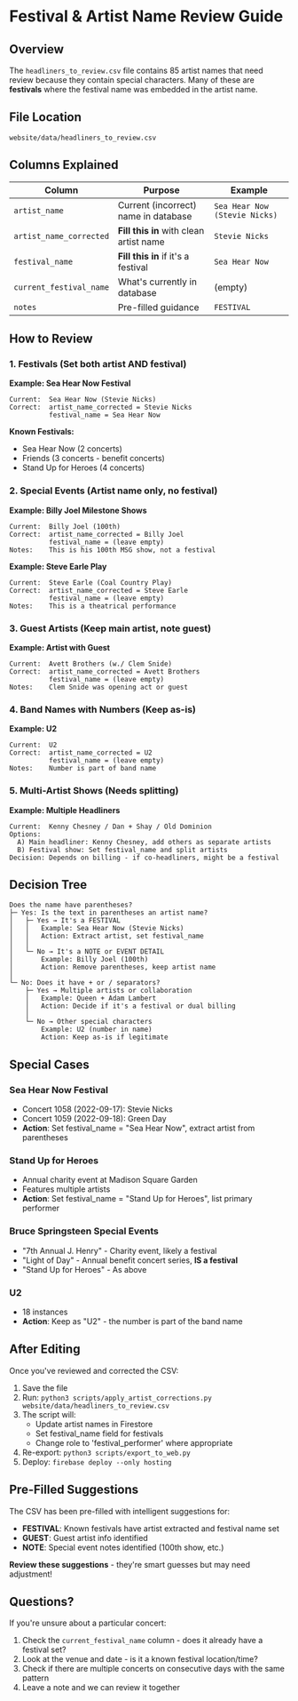 # Festival & Artist Name Review Guide

## Overview

The `headliners_to_review.csv` file contains 85 artist names that need review because they contain special characters. Many of these are **festivals** where the festival name was embedded in the artist name.

## File Location
`website/data/headliners_to_review.csv`

## Columns Explained

| Column | Purpose | Example |
|--------|---------|---------|
| `artist_name` | Current (incorrect) name in database | `Sea Hear Now (Stevie Nicks)` |
| `artist_name_corrected` | **Fill this in** with clean artist name | `Stevie Nicks` |
| `festival_name` | **Fill this in** if it's a festival | `Sea Hear Now` |
| `current_festival_name` | What's currently in database | (empty) |
| `notes` | Pre-filled guidance | `FESTIVAL` |

## How to Review

### 1. Festivals (Set both artist AND festival)

**Example: Sea Hear Now Festival**
```
Current:  Sea Hear Now (Stevie Nicks)
Correct:  artist_name_corrected = Stevie Nicks
          festival_name = Sea Hear Now
```

**Known Festivals:**
- Sea Hear Now (2 concerts)
- Friends (3 concerts - benefit concerts)
- Stand Up for Heroes (4 concerts)

### 2. Special Events (Artist name only, no festival)

**Example: Billy Joel Milestone Shows**
```
Current:  Billy Joel (100th)
Correct:  artist_name_corrected = Billy Joel
          festival_name = (leave empty)
Notes:    This is his 100th MSG show, not a festival
```

**Example: Steve Earle Play**
```
Current:  Steve Earle (Coal Country Play)
Correct:  artist_name_corrected = Steve Earle
          festival_name = (leave empty)
Notes:    This is a theatrical performance
```

### 3. Guest Artists (Keep main artist, note guest)

**Example: Artist with Guest**
```
Current:  Avett Brothers (w./ Clem Snide)
Correct:  artist_name_corrected = Avett Brothers
          festival_name = (leave empty)
Notes:    Clem Snide was opening act or guest
```

### 4. Band Names with Numbers (Keep as-is)

**Example: U2**
```
Current:  U2
Correct:  artist_name_corrected = U2
          festival_name = (leave empty)
Notes:    Number is part of band name
```

### 5. Multi-Artist Shows (Needs splitting)

**Example: Multiple Headliners**
```
Current:  Kenny Chesney / Dan + Shay / Old Dominion
Options:
  A) Main headliner: Kenny Chesney, add others as separate artists
  B) Festival show: Set festival_name and split artists
Decision: Depends on billing - if co-headliners, might be a festival
```

## Decision Tree

```
Does the name have parentheses?
├─ Yes: Is the text in parentheses an artist name?
│   ├─ Yes → It's a FESTIVAL
│   │   Example: Sea Hear Now (Stevie Nicks)
│   │   Action: Extract artist, set festival_name
│   │
│   └─ No → It's a NOTE or EVENT DETAIL
│       Example: Billy Joel (100th)
│       Action: Remove parentheses, keep artist name
│
└─ No: Does it have + or / separators?
    ├─ Yes → Multiple artists or collaboration
    │   Example: Queen + Adam Lambert
    │   Action: Decide if it's a festival or dual billing
    │
    └─ No → Other special characters
        Example: U2 (number in name)
        Action: Keep as-is if legitimate
```

## Special Cases

### Sea Hear Now Festival
- Concert 1058 (2022-09-17): Stevie Nicks
- Concert 1059 (2022-09-18): Green Day
- **Action**: Set festival_name = "Sea Hear Now", extract artist from parentheses

### Stand Up for Heroes
- Annual charity event at Madison Square Garden
- Features multiple artists
- **Action**: Set festival_name = "Stand Up for Heroes", list primary performer

### Bruce Springsteen Special Events
- "7th Annual J. Henry" - Charity event, likely a festival
- "Light of Day" - Annual benefit concert series, **IS a festival**
- "Stand Up for Heroes" - As above

### U2
- 18 instances
- **Action**: Keep as "U2" - the number is part of the band name

## After Editing

Once you've reviewed and corrected the CSV:

1. Save the file
2. Run: `python3 scripts/apply_artist_corrections.py website/data/headliners_to_review.csv`
3. The script will:
   - Update artist names in Firestore
   - Set festival_name field for festivals
   - Change role to 'festival_performer' where appropriate
4. Re-export: `python3 scripts/export_to_web.py`
5. Deploy: `firebase deploy --only hosting`

## Pre-Filled Suggestions

The CSV has been pre-filled with intelligent suggestions for:
- **FESTIVAL**: Known festivals have artist extracted and festival name set
- **GUEST**: Guest artist info identified
- **NOTE**: Special event notes identified (100th show, etc.)

**Review these suggestions** - they're smart guesses but may need adjustment!

## Questions?

If you're unsure about a particular concert:
1. Check the `current_festival_name` column - does it already have a festival set?
2. Look at the venue and date - is it a known festival location/time?
3. Check if there are multiple concerts on consecutive days with the same pattern
4. Leave a note and we can review it together
